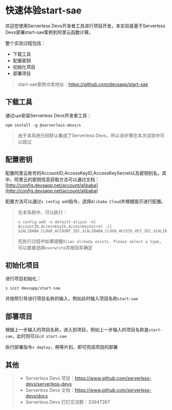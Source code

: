 # 快速体验start-sae

欢迎您使用Serverless Devs开发者工具进行项目开发，本实验是基于Serverless Devs部署start-sae案例到阿里云函数计算。

整个实验过程包括：
- 下载工具
- 配置密钥
- 初始化项目
- 部署项目

> start-sae案例仓库地址：https://github.com/devsapp/start-sae

## 下载工具

通过`npm`安装Serverless Devs开发者工具：

```
npm install -g @serverless-devs/s
```

> 由于本系统已经默认集成了Serverless Devs，所以该步骤在本次试验中可以跳过

## 配置密钥

配置阿里云账号的AccountID,AccessKeyID,AccessKeySecret以及密钥别名。其中，阿里云的密钥信息获取方法可以通过文档：[http://config.devsapp.net/account/alibaba](http://config.devsapp.net/account/alibaba)

配置方法可以通过`s config add`指令，选择`Alibaba Cloud`并根据提示进行配置。

> 在本系统中，可以执行：
>```
>s config add -a default-aliyun -kl AccountID,AccessKeyID,AccessKeySecret -il ${ALIBABA_CLOUD_ACCOUNT_ID},${ALIBABA_CLOUD_ACCESS_KEY_ID},${ALIBABA_CLOUD_ACCESS_KEY_SECRET}
>```
>在执行过程中如果提醒`Alias already exists. Please select a type`，可以直接选择`overwrite`并按回车确定

## 初始化项目

进行项目初始化：

```
s init devsapp/start-sae
```

并按照引导进行项目名称的输入，例如此时输入项目名称`start-sae`

## 部署项目

根据上一步输入的项目名称，进入到项目，例如上一步输入的项目名称是`start-sae`，此时则可以`cd start-sae`

执行部署指令`s deploy`，稍等片刻，即可完成项目的部署

## 其他

> - Serverless Devs 项目：https://www.github.com/serverless-devs/serverless-devs   
> - Serverless Devs 文档：https://www.github.com/serverless-devs/docs   
> - Serverless Devs 钉钉交流群：33947367    
